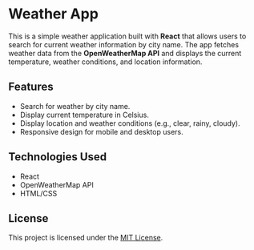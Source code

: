 # Weather App

This is a simple weather application built with **React** that allows users to search for current weather information by city name. The app fetches weather data from the **OpenWeatherMap API** and displays the current temperature, weather conditions, and location information.

## Features

- Search for weather by city name.
- Display current temperature in Celsius.
- Display location and weather conditions (e.g., clear, rainy, cloudy).
- Responsive design for mobile and desktop users.


## Technologies Used

- React
- OpenWeatherMap API
- HTML/CSS

## License

This project is licensed under the [MIT License](LICENSE).

